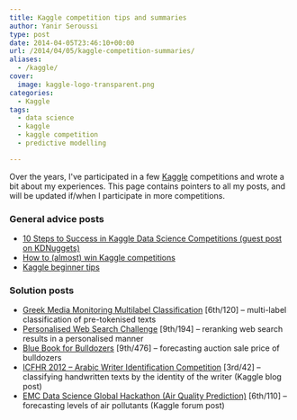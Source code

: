 ```yaml
---
title: Kaggle competition tips and summaries
author: Yanir Seroussi
type: post
date: 2014-04-05T23:46:10+00:00
url: /2014/04/05/kaggle-competition-summaries/
aliases:
  - /kaggle/
cover:
  image: kaggle-logo-transparent.png
categories:
  - Kaggle
tags:
  - data science
  - kaggle
  - kaggle competition
  - predictive modelling

---
```

Over the years, I've participated in a few <a href="https://www.kaggle.com" target="_blank" rel="noopener">Kaggle</a> competitions and wrote a bit about my experiences. This page contains pointers to all my posts, and will be updated if/when I participate in more competitions.

### General advice posts

  * <a href="http://www.kdnuggets.com/2015/03/10-steps-success-kaggle-data-science-competitions.html" target="_blank" rel="noopener">10 Steps to Success in Kaggle Data Science Competitions (guest post on KDNuggets)</a>
  * <a href="http://yanirseroussi.com/2014/08/24/how-to-almost-win-kaggle-competitions/" target="_blank" rel="noopener">How to (almost) win Kaggle competitions</a>
  * <a href="http://yanirseroussi.com/2014/01/19/kaggle-beginner-tips/" target="_blank" rel="noopener">Kaggle beginner tips</a>

### Solution posts

  * [Greek Media Monitoring Multilabel Classification][1] [6th/120] &ndash; multi-label classification of pre-tokenised texts
  * [Personalised Web Search Challenge][2] [9th/194] &ndash; reranking web search results in a personalised manner
  * [Blue Book for Bulldozers][3] [9th/476] &ndash; forecasting auction sale price of bulldozers
  * [ICFHR 2012 &#8211; Arabic Writer Identification Competition][4] [3rd/42] &ndash; classifying handwritten texts by the identity of the writer (Kaggle blog post)
  * [EMC Data Science Global Hackathon (Air Quality Prediction)][5] [6th/110] &ndash; forecasting levels of air pollutants (Kaggle forum post)

 [1]: http://yanirseroussi.com/2014/10/07/greek-media-monitoring-kaggle-competition-my-approach/
 [2]: http://yanirseroussi.com/2015/01/29/is-thinking-like-a-search-engine-possible-yandex-search-personalisation-kaggle-competition-summary-part-1/ "Is thinking like a search engine possible? (Yandex search personalisation – Kaggle competition summary – part 1)"
 [3]: http://yanirseroussi.com/2014/11/19/fitting-noise-forecasting-the-sale-price-of-bulldozers-kaggle-competition-summary/ "Fitting noise: Forecasting the sale price of bulldozers (Kaggle competition summary)"
 [4]: http://blog.kaggle.com/2012/04/29/on-diffusion-kernels-histograms-and-arabic-writer-identification/
 [5]: https://www.kaggle.com/c/dsg-hackathon/forums/t/1821/general-approaches-to-partitioning-the-models/10631#post10631
